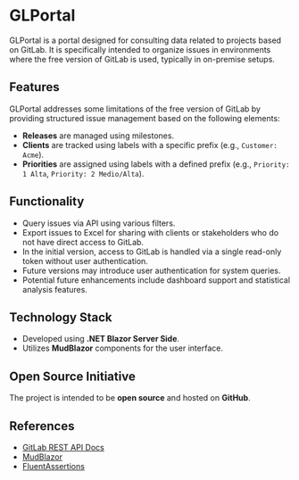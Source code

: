 # GLPortal

GLPortal is a portal designed for consulting data related to projects based on GitLab. It is specifically intended to organize issues in environments where the free version of GitLab is used, typically in on-premise setups.

## Features

GLPortal addresses some limitations of the free version of GitLab by providing structured issue management based on the following elements:

- **Releases** are managed using milestones.
- **Clients** are tracked using labels with a specific prefix (e.g., `Customer: Acme`).
- **Priorities** are assigned using labels with a defined prefix (e.g., `Priority: 1 Alta`, `Priority: 2 Medio/Alta`).

## Functionality

- Query issues via API using various filters.
- Export issues to Excel for sharing with clients or stakeholders who do not have direct access to GitLab.
- In the initial version, access to GitLab is handled via a single read-only token without user authentication.
- Future versions may introduce user authentication for system queries.
- Potential future enhancements include dashboard support and statistical analysis features.

## Technology Stack

- Developed using **.NET Blazor Server Side**.
- Utilizes **MudBlazor** components for the user interface.

## Open Source Initiative

The project is intended to be **open source** and hosted on **GitHub**.

## References

- [GitLab REST API Docs](https://docs.gitlab.com/api/api_resources/)
- [MudBlazor](https://mudblazor.com/)
- [FluentAssertions](https://xceed.com/products/unit-testing/fluent-assertions/)


